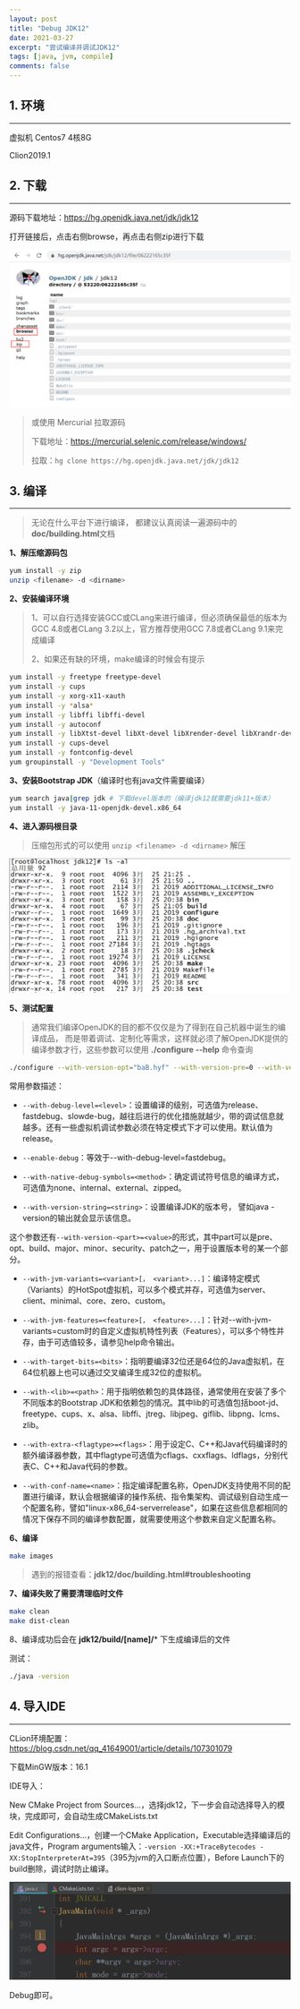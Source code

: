 ```yaml
---
layout: post
title: "Debug JDK12"
date: 2021-03-27
excerpt: "尝试编译并调试JDK12"
tags: [java, jvm, compile]
comments: false
---
```






## 1. 环境

---

虚拟机 Centos7 4核8G

Clion2019.1





## 2. 下载

---

源码下载地址：https://hg.openjdk.java.net/jdk/jdk12

打开链接后，点击右侧browse，再点击右侧zip进行下载

![download](../images/2021/03/27/001.png)



> 或使用 Mercurial 拉取源码
>
> 下载地址：https://mercurial.selenic.com/release/windows/
>
> 拉取：`hg clone https://hg.openjdk.java.net/jdk/jdk12`









## 3. 编译

---

> 无论在什么平台下进行编译， 都建议认真阅读一遍源码中的**doc/building.html**文档

**1、解压缩源码包**

```bash
yum install -y zip
unzip <filename> -d <dirname>
```



**2、安装编译环境**

> 1、可以自行选择安装GCC或CLang来进行编译，但必须确保最低的版本为GCC 4.8或者CLang 3.2以上，官方推荐使用GCC 7.8或者CLang 9.1来完成编译
>
> 2、如果还有缺的环境，make编译的时候会有提示

```bash
yum install -y freetype freetype-devel
yum install -y cups
yum install -y xorg-x11-xauth
yum install -y *alsa*
yum install -y libffi libffi-devel
yum install -y autoconf
yum install -y libXtst-devel libXt-devel libXrender-devel libXrandr-devel libXi-devel
yum install -y cups-devel
yum install -y fontconfig-devel
yum groupinstall -y "Development Tools"
```



**3、安装Bootstrap JDK**（编译时也有java文件需要编译）

```bash
yum search java|grep jdk # 下载devel版本的（编译jdk12就需要jdk11+版本）
yum install -y java-11-openjdk-devel.x86_64
```



**4、进入源码根目录**

> 压缩包形式的可以使用 `unzip <filename> -d <dirname>` 解压

![jdk_root](../images/2021/03/27/002.png)



**5、测试配置**

> 通常我们编译OpenJDK的目的都不仅仅是为了得到在自己机器中诞生的编译成品， 而是带着调试、定制化等需求，这样就必须了解OpenJDK提供的编译参数才行，这些参数可以使用 **./configure --help** 命令查询

```bash
./configure --with-version-opt="baB.hyf" --with-version-pre=0 --with-version-build=88
```

常用参数描述：

- `--with-debug-level=<level>`：设置编译的级别，可选值为release、fastdebug、slowde-bug，越往后进行的优化措施就越少，带的调试信息就越多。还有一些虚拟机调试参数必须在特定模式下才可以使用。默认值为release。

- `--enable-debug`：等效于--with-debug-level=fastdebug。

- `--with-native-debug-symbols=<method>`：确定调试符号信息的编译方式，可选值为none、internal、external、zipped。

- `--with-version-string=<string>`：设置编译JDK的版本号， 譬如java -version的输出就会显示该信息。

这个参数还有`--with-version-<part>=<value>`的形式，其中part可以是pre、opt、build、major、minor、security、patch之一，用于设置版本号的某一个部分。

- `--with-jvm-variants=<variant>[， <variant>...]`：编译特定模式（Variants）的HotSpot虚拟机，可以多个模式并存，可选值为server、client、minimal、core、zero、custom。

- `--with-jvm-features=<feature>[， <feature>...]`：针对--with-jvm-variants=custom时的自定义虚拟机特性列表（Features），可以多个特性并存，由于可选值较多，请参见help命令输出。

- `--with-target-bits=<bits>`：指明要编译32位还是64位的Java虚拟机，在64位机器上也可以通过交叉编译生成32位的虚拟机。

- `--with-<lib>=<path>`：用于指明依赖包的具体路径，通常使用在安装了多个不同版本的Bootstrap JDK和依赖包的情况。其中lib的可选值包括boot-jd、freetype、cups、x、alsa、libffi、jtreg、libjpeg、giflib、libpng、lcms、zlib。

- `--with-extra-<flagtype>=<flags>`：用于设定C、C++和Java代码编译时的额外编译器参数，其中flagtype可选值为cflags、cxxflags、ldflags，分别代表C、C++和Java代码的参数。

- `--with-conf-name=<name>`：指定编译配置名称，OpenJDK支持使用不同的配置进行编译，默认会根据编译的操作系统、指令集架构、调试级别自动生成一个配置名称，譬如"linux-x86_64-serverrelease"，如果在这些信息都相同的情况下保存不同的编译参数配置，就需要使用这个参数来自定义配置名称。





**6、编译**

```bash
make images
```

> 遇到的报错查看：**jdk12/doc/building.html#troubleshooting**



**7、编译失败了需要清理临时文件**

```bash
make clean
make dist-clean
```



8、编译成功后会在 **jdk12/build/[name]/*** 下生成编译后的文件

测试：

```bash
./java -version
```





## 4. 导入IDE

---

CLion环境配置：https://blog.csdn.net/qq_41649001/article/details/107301079

下载MinGW版本：16.1

IDE导入：

New CMake Project from Sources...，选择jdk12，下一步会自动选择导入的模块，完成即可，会自动生成CMakeLists.txt

Edit Configurations...，创建一个CMake Application，Executable选择编译后的java文件，Program arguments输入：`-version -XX:+TraceBytecodes -XX:StopInterpreterAt=395`（395为jvm的入口断点位置），Before Launch下的build删除，调试时防止编译。

![debug](../images/2021/03/27/003.png)



Debug即可。







